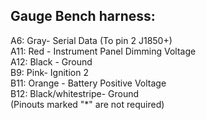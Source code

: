 ## Gauge Bench harness:  
  
A6: Gray- Serial Data (To pin 2 J1850+)  
A11: Red - Instrument Panel Dimming Voltage  
A12: Black - Ground  
B9: Pink- Ignition 2  
B11: Orange - Battery Positive Voltage  
B12: Black/whitestripe- Ground  
(Pinouts marked "*" are not required)  
